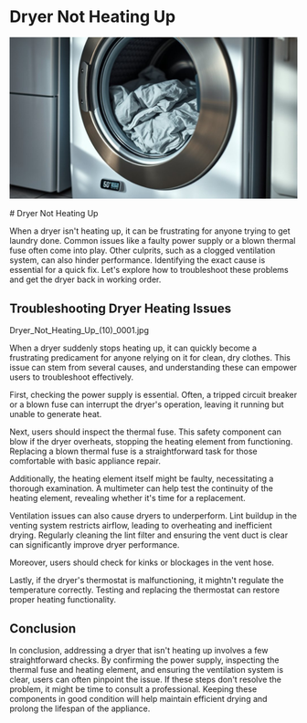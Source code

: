 <h1> Dryer Not Heating Up
 </h1><p><img src="/images/dryer_failure_to_heat.jpg"></p># Dryer Not Heating Up

When a dryer isn't heating up, it can be frustrating for anyone trying to get laundry done. Common issues like a faulty power supply or a blown thermal fuse often come into play. Other culprits, such as a clogged ventilation system, can also hinder performance. Identifying the exact cause is essential for a quick fix. Let's explore how to troubleshoot these problems and get the dryer back in working order.

## Troubleshooting Dryer Heating Issues

Dryer_Not_Heating_Up_(10)_0001.jpg

When a dryer suddenly stops heating up, it can quickly become a frustrating predicament for anyone relying on it for clean, dry clothes. This issue can stem from several causes, and understanding these can empower users to troubleshoot effectively.

First, checking the power supply is essential. Often, a tripped circuit breaker or a blown fuse can interrupt the dryer's operation, leaving it running but unable to generate heat.

Next, users should inspect the thermal fuse. This safety component can blow if the dryer overheats, stopping the heating element from functioning. Replacing a blown thermal fuse is a straightforward task for those comfortable with basic appliance repair.

Additionally, the heating element itself might be faulty, necessitating a thorough examination. A multimeter can help test the continuity of the heating element, revealing whether it's time for a replacement.

Ventilation issues can also cause dryers to underperform. Lint buildup in the venting system restricts airflow, leading to overheating and inefficient drying. Regularly cleaning the lint filter and ensuring the vent duct is clear can significantly improve dryer performance.

Moreover, users should check for kinks or blockages in the vent hose.

Lastly, if the dryer's thermostat is malfunctioning, it mightn't regulate the temperature correctly. Testing and replacing the thermostat can restore proper heating functionality.

## Conclusion

In conclusion, addressing a dryer that isn't heating up involves a few straightforward checks. By confirming the power supply, inspecting the thermal fuse and heating element, and ensuring the ventilation system is clear, users can often pinpoint the issue. If these steps don't resolve the problem, it might be time to consult a professional. Keeping these components in good condition will help maintain efficient drying and prolong the lifespan of the appliance.
